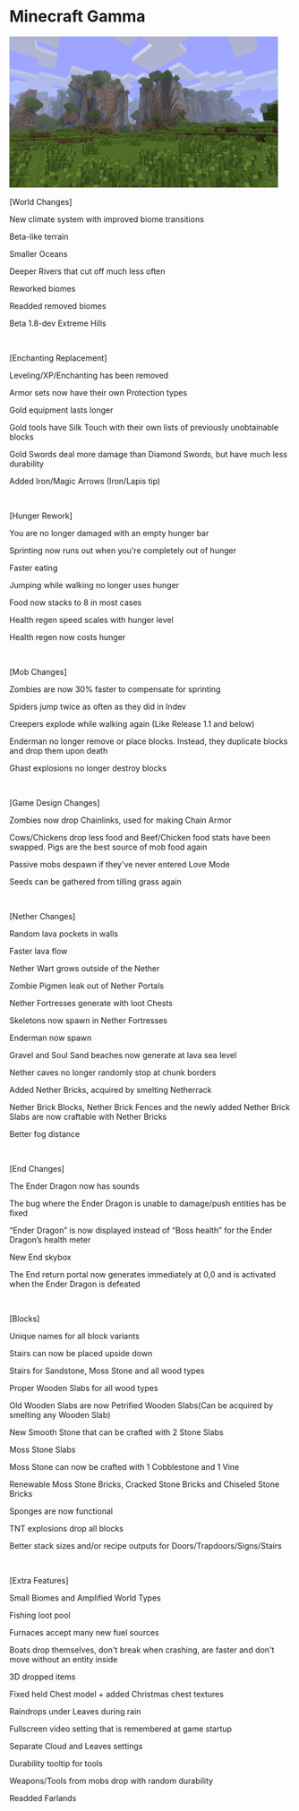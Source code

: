# Minecraft Gamma
<p><img /><img src="https://github.com/Charmareian/Gamma/blob/main/extreme.png?raw=true" alt="" width="480" height="270" /></p>
<p><span style="font-weight: 400;">[World Changes]</span></p>
<p><span style="font-weight: 400;">New climate system with improved biome transitions</span></p>
<p><span style="font-weight: 400;">Beta-like terrain&nbsp;</span></p>
<p><span style="font-weight: 400;">Smaller Oceans&nbsp;</span></p>
<p><span style="font-weight: 400;">Deeper Rivers that cut off much less often&nbsp;</span></p>
<p><span style="font-weight: 400;">Reworked biomes</span></p>
<p><span style="font-weight: 400;">Readded removed biomes&nbsp;</span></p>
<p><span style="font-weight: 400;">Beta 1.8-dev Extreme Hills&nbsp;</span></p>
<p>&nbsp;</p>
<p><span style="font-weight: 400;">[Enchanting Replacement]</span></p>
<p><span style="font-weight: 400;">Leveling/XP/Enchanting has been removed&nbsp;</span></p>
<p><span style="font-weight: 400;">Armor sets now have their own Protection types</span></p>
<p><span style="font-weight: 400;">Gold equipment lasts longer</span></p>
<p><span style="font-weight: 400;">Gold tools have Silk Touch with their own lists of previously unobtainable blocks&nbsp;</span></p>
<p><span style="font-weight: 400;">Gold Swords deal more damage than Diamond Swords, but have much less durability</span></p>
<p><span style="font-weight: 400;">Added Iron/Magic Arrows (Iron/Lapis tip)</span></p>
<p>&nbsp;</p>
<p><span style="font-weight: 400;">[Hunger Rework]</span></p>
<p><span style="font-weight: 400;">You are no longer damaged with an empty hunger bar</span></p>
<p><span style="font-weight: 400;">Sprinting now runs out when you're completely out of hunger&nbsp;</span></p>
<p><span style="font-weight: 400;">Faster eating&nbsp;</span></p>
<p><span style="font-weight: 400;">Jumping while walking no longer uses hunger&nbsp;</span></p>
<p><span style="font-weight: 400;">Food now stacks to 8 in most cases</span></p>
<p><span style="font-weight: 400;">Health regen speed scales with hunger level</span></p>
<p><span style="font-weight: 400;">Health regen now costs hunger&nbsp;</span></p>
<p>&nbsp;</p>
<p><span style="font-weight: 400;">[Mob Changes]</span></p>
<p><span style="font-weight: 400;">Zombies are now 30% faster to compensate for sprinting</span></p>
<p><span style="font-weight: 400;">Spiders jump twice as often as they did in Indev</span></p>
<p><span style="font-weight: 400;">Creepers explode while walking again (Like Release 1.1 and below)</span></p>
<p><span style="font-weight: 400;">Enderman no longer remove or place blocks. Instead, they duplicate blocks and drop them upon death&nbsp;</span></p>
<p><span style="font-weight: 400;">Ghast explosions no longer destroy blocks&nbsp;</span></p>
<p>&nbsp;</p>
<p><span style="font-weight: 400;">[Game Design Changes]</span></p>
<p><span style="font-weight: 400;">Zombies now drop Chainlinks, used for making Chain Armor</span></p>
<p><span style="font-weight: 400;">Cows/Chickens drop less food and Beef/Chicken food stats have been swapped. Pigs are the best source of mob food again</span></p>
<p><span style="font-weight: 400;">Passive mobs despawn if they've never entered Love Mode</span></p>
<p><span style="font-weight: 400;">Seeds can be gathered from tilling grass again&nbsp;</span></p>
<p>&nbsp;</p>
<p><span style="font-weight: 400;">[Nether Changes]</span></p>
<p><span style="font-weight: 400;">Random lava pockets in walls</span></p>
<p><span style="font-weight: 400;">Faster lava flow</span></p>
<p><span style="font-weight: 400;">Nether Wart grows outside of the Nether</span></p>
<p><span style="font-weight: 400;">Zombie Pigmen leak out of Nether Portals</span></p>
<p><span style="font-weight: 400;">Nether Fortresses generate with loot Chests</span></p>
<p><span style="font-weight: 400;">Skeletons now spawn in Nether Fortresses</span></p>
<p><span style="font-weight: 400;">Enderman now spawn</span></p>
<p><span style="font-weight: 400;">Gravel and Soul Sand beaches now generate at lava sea level</span></p>
<p><span style="font-weight: 400;">Nether caves no longer randomly stop at chunk borders</span></p>
<p><span style="font-weight: 400;">Added Nether Bricks, acquired by smelting Netherrack</span></p>
<p><span style="font-weight: 400;">Nether Brick Blocks, Nether Brick Fences and the newly added Nether Brick Slabs are now craftable with Nether Bricks</span></p>
<p><span style="font-weight: 400;">Better fog distance</span></p>
<p>&nbsp;</p>
<p><span style="font-weight: 400;">[End Changes]</span></p>
<p><span style="font-weight: 400;">The Ender Dragon now has sounds</span></p>
<p><span style="font-weight: 400;">The bug where the Ender Dragon is unable to damage/push entities has be fixed</span></p>
<p><span style="font-weight: 400;">&ldquo;Ender Dragon&rdquo; is now displayed instead of &ldquo;Boss health&rdquo; for the Ender Dragon&rsquo;s health meter</span></p>
<p><span style="font-weight: 400;">New End skybox</span></p>
<p><span style="font-weight: 400;">The End return portal now generates immediately at 0,0 and is activated when the Ender Dragon is defeated</span></p>
<p>&nbsp;</p>
<p><span style="font-weight: 400;">[Blocks]</span></p>
<p><span style="font-weight: 400;">Unique names for all block variants</span></p>
<p><span style="font-weight: 400;">Stairs can now be placed upside down</span></p>
<p><span style="font-weight: 400;">Stairs for Sandstone, Moss Stone and all wood types</span></p>
<p><span style="font-weight: 400;">Proper Wooden Slabs for all wood types</span></p>
<p><span style="font-weight: 400;">Old Wooden Slabs are now Petrified Wooden Slabs(Can be acquired by smelting any Wooden Slab)</span></p>
<p><span style="font-weight: 400;">New Smooth Stone that can be crafted with 2 Stone Slabs&nbsp;</span></p>
<p><span style="font-weight: 400;">Moss Stone Slabs</span></p>
<p><span style="font-weight: 400;">Moss Stone can now be crafted with 1 Cobblestone and 1 Vine</span></p>
<p><span style="font-weight: 400;">Renewable Moss Stone Bricks, Cracked Stone Bricks and Chiseled Stone Bricks</span></p>
<p><span style="font-weight: 400;">Sponges are now functional</span></p>
<p><span style="font-weight: 400;">TNT explosions drop all blocks&nbsp;</span></p>
<p><span style="font-weight: 400;">Better stack sizes and/or recipe outputs for Doors/Trapdoors/Signs/Stairs</span></p>
<p>&nbsp;</p>
<p><span style="font-weight: 400;">[Extra Features]</span></p>
<p><span style="font-weight: 400;">Small Biomes and Amplified World Types</span></p>
<p><span style="font-weight: 400;">Fishing loot pool</span></p>
<p><span style="font-weight: 400;">Furnaces accept many new fuel sources&nbsp;</span></p>
<p><span style="font-weight: 400;">Boats drop themselves, don't break when crashing, are faster and don't move without an entity inside</span></p>
<p><span style="font-weight: 400;">3D dropped items&nbsp;</span></p>
<p><span style="font-weight: 400;">Fixed held Chest model + added Christmas chest textures&nbsp;</span></p>
<p><span style="font-weight: 400;">Raindrops under Leaves during rain&nbsp;</span></p>
<p><span style="font-weight: 400;">Fullscreen video setting that is remembered at game startup</span></p>
<p><span style="font-weight: 400;">Separate Cloud and Leaves settings&nbsp;</span></p>
<p><span style="font-weight: 400;">Durability tooltip for tools&nbsp;</span></p>
<p><span style="font-weight: 400;">Weapons/Tools from mobs drop with random durability</span></p>
<p><span style="font-weight: 400;">Readded Farlands </span></p>
